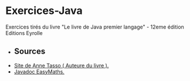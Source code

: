 # Exercices-Java
Exercices tirés du livre "Le livre de Java premier langage" - 12eme édition Editions Eyrolle

- ## Sources
- <a href="http://www.annetasso.fr/Java/">Site de Anne Tasso ( Auteure du livre ). </a> 
- <a href="https://r0m0j0w.github.io/Exercices-Java/"> Javadoc EasyMaths. </a>
